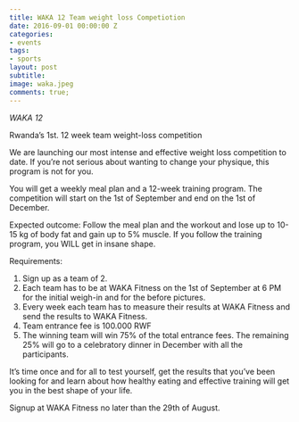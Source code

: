 ```yaml
---
title: WAKA 12 Team weight loss Competiotion
date: 2016-09-01 00:00:00 Z
categories:
- events
tags:
- sports
layout: post
subtitle: 
image: waka.jpeg
comments: true;
---
```


*WAKA 12*

Rwanda’s 1st. 12 week team weight-loss competition

We are launching our most intense and effective weight loss competition to date. If you’re not serious about wanting to change your physique, this program is not for you.

You will get a weekly meal plan and a 12-week training program. The competition will start on the 1st of September and end on the 1st of December.

Expected outcome:
Follow the meal plan and the workout and lose up to 10-15 kg of body fat and gain up to 5% muscle. If you follow the training program, you WILL get in insane shape.

Requirements:
1. Sign up as a team of 2.
2. Each team has to be at WAKA Fitness on the 1st of September at 6 PM for the initial weigh-in and for the before pictures.
3. Every week each team has to measure their results at WAKA Fitness and send the results to WAKA Fitness.
4. Team entrance fee is 100.000 RWF
5. The winning team will win 75% of the total entrance fees. The remaining 25% will go to a celebratory dinner in December with all the participants.

It’s time once and for all to test yourself, get the results that you’ve been looking for and learn about how healthy eating and effective training will get you in the best shape of your life.

Signup at WAKA Fitness no later than the 29th of August.
